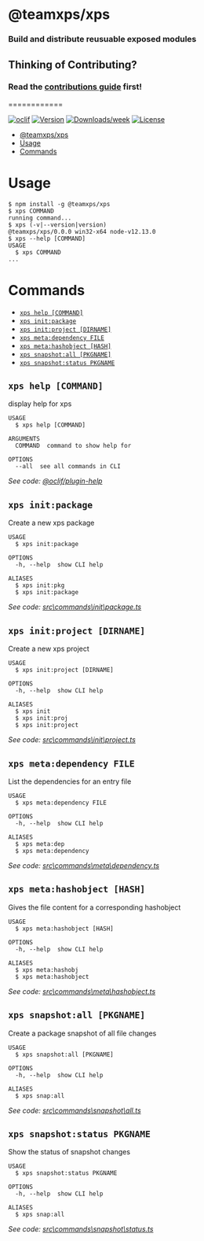 # @teamxps/xps
### Build and distribute reusuable exposed modules

## Thinking of Contributing?
### Read the [contributions guide](docs/CONTRIBUTIONS.md) first!
============


[![oclif](https://img.shields.io/badge/cli-oclif-brightgreen.svg)](https://oclif.io)
[![Version](https://img.shields.io/npm/v/@teamxps/xps.svg)](https://npmjs.org/package/@teamxps/xps)
[![Downloads/week](https://img.shields.io/npm/dw/@teamxps/xps.svg)](https://npmjs.org/package/@teamxps/xps)
[![License](https://img.shields.io/npm/l/@teamxps/xps.svg)](https://github.com/teamxps/xps/blob/master/package.json)

<!-- toc -->
* [@teamxps/xps](#teamxpsxps)
* [Usage](#usage)
* [Commands](#commands)
<!-- tocstop -->
<!-- tocstop -->

# Usage
<!-- usage -->
```sh-session
$ npm install -g @teamxps/xps
$ xps COMMAND
running command...
$ xps (-v|--version|version)
@teamxps/xps/0.0.0 win32-x64 node-v12.13.0
$ xps --help [COMMAND]
USAGE
  $ xps COMMAND
...
```
<!-- usagestop -->
<!-- usagestop -->
# Commands
<!-- commands -->
* [`xps help [COMMAND]`](#xps-help-command)
* [`xps init:package`](#xps-initpackage)
* [`xps init:project [DIRNAME]`](#xps-initproject-dirname)
* [`xps meta:dependency FILE`](#xps-metadependency-file)
* [`xps meta:hashobject [HASH]`](#xps-metahashobject-hash)
* [`xps snapshot:all [PKGNAME]`](#xps-snapshotall-pkgname)
* [`xps snapshot:status PKGNAME`](#xps-snapshotstatus-pkgname)

## `xps help [COMMAND]`

display help for xps

```
USAGE
  $ xps help [COMMAND]

ARGUMENTS
  COMMAND  command to show help for

OPTIONS
  --all  see all commands in CLI
```

_See code: [@oclif/plugin-help](https://github.com/oclif/plugin-help/blob/v2.2.3/src\commands\help.ts)_

## `xps init:package`

Create a new xps package

```
USAGE
  $ xps init:package

OPTIONS
  -h, --help  show CLI help

ALIASES
  $ xps init:pkg
  $ xps init:package
```

_See code: [src\commands\init\package.ts](https://github.com/teamxps/xps/blob/v0.0.0/src\commands\init\package.ts)_

## `xps init:project [DIRNAME]`

Create a new xps project

```
USAGE
  $ xps init:project [DIRNAME]

OPTIONS
  -h, --help  show CLI help

ALIASES
  $ xps init
  $ xps init:proj
  $ xps init:project
```

_See code: [src\commands\init\project.ts](https://github.com/teamxps/xps/blob/v0.0.0/src\commands\init\project.ts)_

## `xps meta:dependency FILE`

List the dependencies for an entry file

```
USAGE
  $ xps meta:dependency FILE

OPTIONS
  -h, --help  show CLI help

ALIASES
  $ xps meta:dep
  $ xps meta:dependency
```

_See code: [src\commands\meta\dependency.ts](https://github.com/teamxps/xps/blob/v0.0.0/src\commands\meta\dependency.ts)_

## `xps meta:hashobject [HASH]`

Gives the file content for a corresponding hashobject

```
USAGE
  $ xps meta:hashobject [HASH]

OPTIONS
  -h, --help  show CLI help

ALIASES
  $ xps meta:hashobj
  $ xps meta:hashobject
```

_See code: [src\commands\meta\hashobject.ts](https://github.com/teamxps/xps/blob/v0.0.0/src\commands\meta\hashobject.ts)_

## `xps snapshot:all [PKGNAME]`

Create a package snapshot of all file changes

```
USAGE
  $ xps snapshot:all [PKGNAME]

OPTIONS
  -h, --help  show CLI help

ALIASES
  $ xps snap:all
```

_See code: [src\commands\snapshot\all.ts](https://github.com/teamxps/xps/blob/v0.0.0/src\commands\snapshot\all.ts)_

## `xps snapshot:status PKGNAME`

Show the status of snapshot changes

```
USAGE
  $ xps snapshot:status PKGNAME

OPTIONS
  -h, --help  show CLI help

ALIASES
  $ xps snap:all
```

_See code: [src\commands\snapshot\status.ts](https://github.com/teamxps/xps/blob/v0.0.0/src\commands\snapshot\status.ts)_
<!-- commandsstop -->
<!-- commandsstop -->
